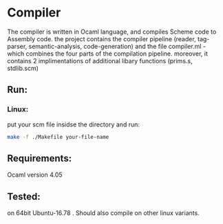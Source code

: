 # Compiler

The compiler is written in Ocaml language, and compiles Scheme code to Assembly code.
the project contains the compiler pipeline (reader, tag-parser, semantic-analysis, code-generation)
and the file compiler.ml - which combines the four parts of the compilation pipeline.
moreover, it contains 2 implimentations of additional libary functions (prims.s, stdlib.scm)

## Run:

### Linux:

put your scm file insidse the directory and run:

```bash
make -f ./Makefile your-file-name
```


## Requirements:

Ocaml version 4.05

## Tested:

on 64bit Ubuntu-16.78 . Should also compile on other linux variants.

 
           

